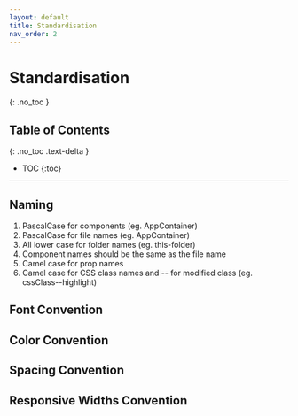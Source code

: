 ```yaml
---
layout: default
title: Standardisation
nav_order: 2
---
```


# Standardisation
{: .no_toc }

## Table of Contents
{: .no_toc .text-delta }

- TOC
{:toc}

---

## Naming
1. PascalCase for components (eg. AppContainer)
1. PascalCase for file names (eg. AppContainer)
1. All lower case for folder names (eg. this-folder)
1. Component names should be the same as the file name
1. Camel case for prop names
1. Camel case for CSS class names and -- for modified class (eg. cssClass--highlight)

## Font Convention

## Color Convention

## Spacing Convention

## Responsive Widths Convention

